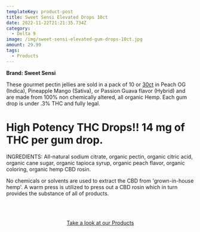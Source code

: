 ```yaml
---
templateKey: product-post
title: Sweet Sensi Elevated Drops 10ct
date: 2022-11-22T21:21:35.734Z
category:
  - Delta 9
image: /img/sweet-sensi-elevated-gum-drops-10ct.jpg
amount: 29.99
tags:
  - Products
---
```

**Brand: Sweet Sensi**

These gourmet pectin jellies are sold in a pack of 10 or [30ct](https://capitalamericanshaman.com/products/sweet-sensi-elevated-drops-30ct/) in Peach OG (Indica), Pineapple Mango (Sativa), or Passion Guava flavor (Hybrid) and are made from 100% non chemically altered, all organic Hemp. Each gum drop is under .3% THC and fully legal. 

# High Potency THC Drops!! 14 mg of THC per gum drop.

INGREDIENTS:  All-natural sodium citrate, organic pectin, organic citric acid, organic cane sugar, organic tapioca syrup, organic peach flavor, organic coloring, organic hemp CBD rosin.

No chemicals or solvents are used to extract the CBD from 'grown-in-house hemp'. A warm press is utilized to press out a CBD rosin which in turn provides the substance of all of products. 

<br><br>

<Center><a class="link-view-more-products" target="_blank" href="https://capitalamericanshaman.com/products">Take a look at our Products</a></Center>
